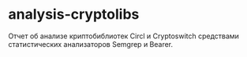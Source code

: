 # analysis-cryptolibs

Отчет об анализе криптобиблиотек Circl и Cryptoswitch средствами статистических анализаторов Semgrep и Bearer.
